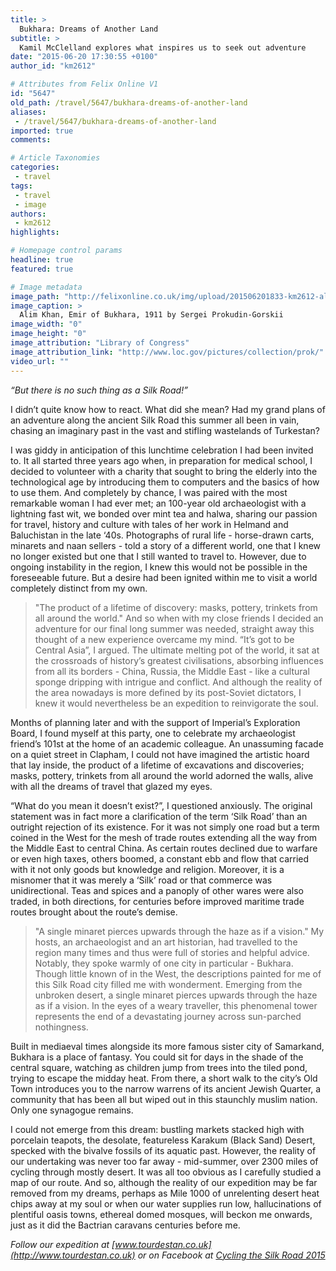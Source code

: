 ```yaml
---
title: >
  Bukhara: Dreams of Another Land
subtitle: >
  Kamil McClelland explores what inspires us to seek out adventure
date: "2015-06-20 17:30:55 +0100"
author_id: "km2612"

# Attributes from Felix Online V1
id: "5647"
old_path: /travel/5647/bukhara-dreams-of-another-land
aliases:
 - /travel/5647/bukhara-dreams-of-another-land
imported: true
comments:

# Article Taxonomies
categories:
 - travel
tags:
 - travel
 - image
authors:
 - km2612
highlights:

# Homepage control params
headline: true
featured: true

# Image metadata
image_path: "http://felixonline.co.uk/img/upload/201506201833-km2612-alim_khan_(1880–1944),_emir_of_bukhara,_photographed_by_s.m._prokudin-gorskiy_in_1911.jpg"
image_caption: >
  Alim Khan, Emir of Bukhara, 1911 by Sergei Prokudin-Gorskii
image_width: "0"
image_height: "0"
image_attribution: "Library of Congress"
image_attribution_link: "http://www.loc.gov/pictures/collection/prok/"
video_url: ""
---
```


_“But there is no such thing as a Silk Road!”_

I didn’t quite know how to react. What did she mean? Had my grand plans of an adventure along the ancient Silk Road this summer all been in vain, chasing an imaginary past in the vast and stifling wastelands of Turkestan?

I was giddy in anticipation of this lunchtime celebration I had been invited to. It all started three years ago when, in preparation for medical school, I decided to volunteer with a charity that sought to bring the elderly into the technological age by introducing them to computers and the basics of how to use them. And completely by chance, I was paired with the most remarkable woman I had ever met; an 100-year old archaeologist with a lightning fast wit, we bonded over mint tea and halwa, sharing our passion for travel, history and culture with tales of her work in Helmand and Baluchistan in the late ‘40s. Photographs of rural life - horse-drawn carts, minarets and naan sellers - told a story of a different world, one that I knew no longer existed but one that I still wanted to travel to. However, due to ongoing instability in the region, I knew this would not be possible in the foreseeable future. But a desire had been ignited within me to visit a world completely distinct from my own.
> "The product of a lifetime of discovery: masks, pottery, trinkets from all around the world."
And so when with my close friends I decided an adventure for our final long summer was needed, straight away this thought of a new experience overcame my mind. “It’s got to be Central Asia”, I argued. The ultimate melting pot of the world, it sat at the crossroads of history’s greatest civilisations, absorbing influences from all its borders - China, Russia, the Middle East - like a cultural sponge dripping with intrigue and conflict. And although the reality of the area nowadays is more defined by its post-Soviet dictators, I knew it would nevertheless be an expedition to reinvigorate the soul.

Months of planning later and with the support of Imperial’s Exploration Board, I found myself at this party, one to celebrate my archaeologist friend’s 101st at the home of an academic colleague. An unassuming facade on a quiet street in Clapham, I could not have imagined the artistic hoard that lay inside, the product of a lifetime of excavations and discoveries; masks, pottery, trinkets from all around the world adorned the walls, alive with all the dreams of travel that glazed my eyes.

“What do you mean it doesn’t exist?”, I questioned anxiously. The original statement was in fact more a clarification of the term ‘Silk Road’ than an outright rejection of its existence. For it was not simply one road but a term coined in the West for the mesh of trade routes extending all the way from the Middle East to central China. As certain routes declined due to warfare or even high taxes, others boomed, a constant ebb and flow that carried with it not only goods but knowledge and religion. Moreover, it is a misnomer that it was merely a ‘Silk’ road or that commerce was unidirectional. Teas and spices and a panoply of other wares were also traded, in both directions, for centuries before improved maritime trade routes brought about the route’s demise.
> "A single minaret pierces upwards through the haze as if a vision."
My hosts, an archaeologist and an art historian, had travelled to the region many times and thus were full of stories and helpful advice. Notably, they spoke warmly of one city in particular - Bukhara. Though little known of in the West, the descriptions painted for me of this Silk Road city filled me with wonderment. Emerging from the unbroken desert, a single minaret pierces upwards through the haze as if a vision. In the eyes of a weary traveller, this phenomenal tower represents the end of a devastating journey across sun-parched nothingness.

Built in mediaeval times alongside its more famous sister city of Samarkand, Bukhara is a place of fantasy. You could sit for days in the shade of the central square, watching as children jump from trees into the tiled pond, trying to escape the midday heat. From there, a short walk to the city’s Old Town introduces you to the narrow warrens of its ancient Jewish Quarter, a community that has been all but wiped out in this staunchly muslim nation. Only one synagogue remains.

I could not emerge from this dream: bustling markets stacked high with porcelain teapots, the desolate, featureless Karakum (Black Sand) Desert, specked with the bivalve fossils of its aquatic past. However, the reality of our undertaking was never too far away - mid-summer, over 2300 miles of cycling through mostly desert. It was all too obvious as I carefully studied a map of our route. And so, although the reality of our expedition may be far removed from my dreams, perhaps as Mile 1000 of unrelenting desert heat chips away at my soul or when our water supplies run low, hallucinations of plentiful oasis towns, ethereal domed mosques, will beckon me onwards, just as it did the Bactrian caravans centuries before me.

_Follow our expedition at [www.tourdestan.co.uk](http://www.tourdestan.co.uk) or on Facebook at [Cycling the Silk Road 2015](https://www.facebook.com/cyclingsilk2015)_

